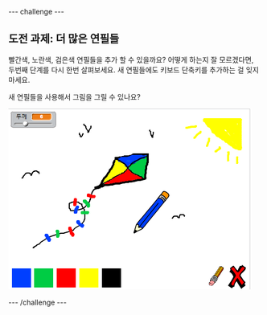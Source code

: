 --- challenge ---

## 도전 과제: 더 많은 연필들

빨간색, 노란색, 검은색 연필들을 추가 할 수 있을까요? 어떻게 하는지 잘 모르겠다면, 두번째 단계를 다시 한번 살펴보세요. 새 연필들에도 키보드 단축키를 추가하는 걸 잊지 마세요.

새 연필들을 사용해서 그림을 그릴 수 있나요?

![screenshot](images/paint-final.png)

--- /challenge ---